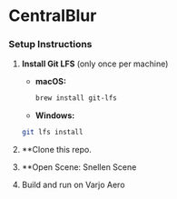 # CentralBlur
### Setup Instructions

1. **Install Git LFS** (only once per machine)

   - **macOS:**
     ```bash
     brew install git-lfs
     ```

   - **Windows:**  
    ```bash
    git lfs install
    
2. **Clone this repo.
3. **Open Scene: Snellen Scene
4. Build and run on Varjo Aero
